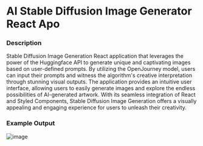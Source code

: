 # AI Stable Diffusion Image Generator React Apo
### Description
Stable Diffusion Image Generation React application that leverages the power of the Huggingface API to generate unique and captivating images based on user-defined prompts. By utilizing the OpenJourney model, users can input their prompts and witness the algorithm's creative interpretation through stunning visual outputs. The application provides an intuitive user interface, allowing users to easily generate images and explore the endless possibilities of AI-generated artwork. With its seamless integration of React and Styled Components, Stable Diffusion Image Generation offers a visually appealing and engaging experience for users to unleash their creativity.

### Example Output
![image](https://github.com/petermartens98/AI-Stable-Diffusion-Image-Generator-React-Apo/assets/87671757/a5ff321d-62c0-4535-bd93-37523104425d)
